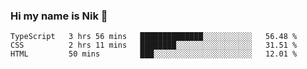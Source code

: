 ### Hi my name is Nik 👋

<!--
**NikDoe/NikDoe** is a ✨ _special_ ✨ repository because its `README.md` (this file) appears on your GitHub profile.

Here are some ideas to get you started:

- 🔭 I’m currently working on ...
- 🌱 I’m currently learning ...
- 👯 I’m looking to collaborate on ...
- 🤔 I’m looking for help with ...
- 💬 Ask me about ...
- 📫 How to reach me: ...
- 😄 Pronouns: ...
- ⚡ Fun fact: ...
-->

<!--START_SECTION:waka-->
```text
TypeScript   3 hrs 56 mins   ██████████████░░░░░░░░░░░   56.48 % 
CSS          2 hrs 11 mins   ████████░░░░░░░░░░░░░░░░░   31.51 % 
HTML         50 mins         ███░░░░░░░░░░░░░░░░░░░░░░   12.01 % 
```
<!--END_SECTION:waka-->

